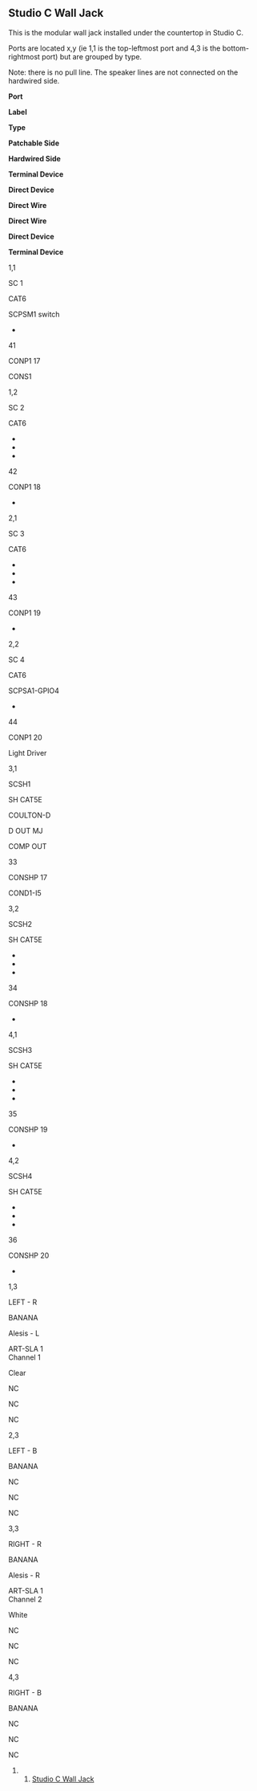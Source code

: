Studio C Wall Jack 
------------------

This is the modular wall jack installed under the countertop in Studio
C.

Ports are located x,y (ie 1,1 is the top-leftmost port and 4,3 is the
bottom-rightmost port) but are grouped by type.

Note: there is no pull line. The speaker lines are not connected on the
hardwired side.

**Port**

**Label**

**Type**

**Patchable Side**

**Hardwired Side**

**Terminal Device**

**Direct Device**

**Direct Wire**

**Direct Wire**

**Direct Device**

**Terminal Device**

1,1

SC 1

CAT6

SCPSM1 switch

-

41

CONP1 17

CONS1

1,2

SC 2

CAT6

-

-

-

42

CONP1 18

-

2,1

SC 3

CAT6

-

-

-

43

CONP1 19

-

2,2

SC 4

CAT6

SCPSA1-GPIO4

-

44

CONP1 20

Light Driver

3,1

SCSH1

SH CAT5E

COULTON-D

D OUT MJ

COMP OUT

33

CONSHP 17

COND1-I5

3,2

SCSH2

SH CAT5E

-

-

-

34

CONSHP 18

-

4,1

SCSH3

SH CAT5E

-

-

-

35

CONSHP 19

-

4,2

SCSH4

SH CAT5E

-

-

-

36

CONSHP 20

-

1,3

LEFT - R

BANANA

Alesis - L

ART-SLA 1\
 Channel 1

Clear

NC

NC

NC

2,3

LEFT - B

BANANA

NC

NC

NC

3,3

RIGHT - R

BANANA

Alesis - R

ART-SLA 1\
 Channel 2

White

NC

NC

NC

4,3

RIGHT - B

BANANA

NC

NC

NC

1.  1. [Studio C Wall Jack](#Studio_C_Wall_Jack)

